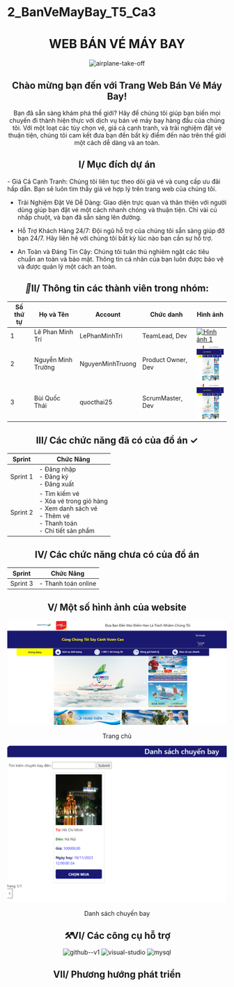 # 2_BanVeMayBay_T5_Ca3
<h1 align="center">WEB BÁN VÉ MÁY BAY</h1>
<p align="center"><img width="60" height="60" src="https://img.icons8.com/papercut/60/airplane-take-off.png" alt="airplane-take-off"/></p>
<h2 align="center">Chào mừng bạn đến với Trang Web Bán Vé Máy Bay!</h2>
<p align="center">Bạn đã sẵn sàng khám phá thế giới? Hãy để chúng tôi giúp bạn biến mọi chuyến đi thành hiện thực với dịch vụ bán vé máy bay hàng đầu của chúng tôi. Với một loạt các tùy chọn vé, giá cả cạnh tranh, và trải nghiệm đặt vé thuận tiện, chúng tôi cam kết đưa bạn đến bất kỳ điểm đến nào trên thế giới một cách dễ dàng và an toàn.</p>
<h2 align="center">I/ Mục đích dự án</h2>
<p>
- Giá Cả Cạnh Tranh: Chúng tôi liên tục theo dõi giá vé và cung cấp ưu đãi hấp dẫn. Bạn sẽ luôn tìm thấy giá vé hợp lý trên trang web của chúng tôi.

- Trải Nghiệm Đặt Vé Dễ Dàng: Giao diện trực quan và thân thiện với người dùng giúp bạn đặt vé một cách nhanh chóng và thuận tiện. Chỉ vài cú nhấp chuột, và bạn đã sẵn sàng lên đường.

- Hỗ Trợ Khách Hàng 24/7: Đội ngũ hỗ trợ của chúng tôi sẵn sàng giúp đỡ bạn 24/7. Hãy liên hệ với chúng tôi bất kỳ lúc nào bạn cần sự hỗ trợ.

- An Toàn và Đáng Tin Cậy: Chúng tôi tuân thủ nghiêm ngặt các tiêu chuẩn an toàn và bảo mật. Thông tin cá nhân của bạn luôn được bảo vệ và được quản lý một cách an toàn.</p>
<h2 align="center"><i>&#x1F464;</i>II/ Thông tin các thành viên trong nhóm:</h2>
<div align="center">
<table style="width:100%;">
  <tr>
    <thead>
      <tr>
        <th>Số thứ tự</th>
        <th>Họ và Tên</th>
        <th>Account</th>
        <th>Chức danh</th>
        <th>Hình ảnh</th>
      </tr>
    </thead>
    <tbody>
      <tr>
        <td>1</td>
        <td>Lê Phan Minh Trí</td>
        <td>LePhanMinhTri</td>
        <td>TeamLead, Dev</td>
        <td><a href="link_to_image_1.jpg"><img src="duong_dan_den_hinh_anh_1.jpg" alt="Hình ảnh 1" width="50" height="50"></a></td>
      </tr>
      <tr>
        <td>2</td>
        <td>Nguyễn Minh Trường</td>
        <td>NguyenMinhTruong</td>
        <td>Product Owner, Dev</td>
        <td><img src="Screenshot 2023-11-09 101156.png" alt="Hình ảnh 1" width="100" height="80"></td>
      </tr>
      <tr>
        <td>3</td>
        <td>Bùi Quốc Thái</td>
        <td>quocthai25</td>
        <td>ScrumMaster, Dev</td>
        <td><img src="Screenshot 2023-11-09 101156.png" alt="Hình ảnh 1" width="100" height="80"></td>
      </tr>
    </tbody>
  </table>
</div>
<h2 align="center">III/ Các chức năng đã có của đồ án &#x2713;</h2>
<div align="center"> 
  <table>
    <thead>
      <tr>
        <th>Sprint</th>
        <th>Chức Năng</th>
      </tr>
    </thead>
    <tbody>
      <tr>
        <td>Sprint 1</td>
        <td>- Đăng nhập<br>- Đăng ký<br>- Đăng xuất</td>
      </tr>
      <tr>
        <td>Sprint 2</td>
        <td>- Tìm kiếm vé<br>- Xóa vé trong giỏ hàng<br>- Xem danh sách vé<br>- Thêm vé<br>- Thanh toán<br>- Chi tiết sản phẩm</td>
      </tr>
    </tbody>
  </table>
</div>

<h2 align="center">IV/ Các chức năng chưa có của đồ án</h2>
<div align="center">
  <table>
    <thead>
      <tr>
        <th>Sprint</th>
        <th>Chức Năng</th>
      </tr>
    </thead>
    <tbody>
      <tr>
        <td>Sprint 3</td>
        <td>- Thanh toán online</td>
      </tr>
    </tbody>
  </table>
</div>
  <h2 align="center">V/ Một số hình ảnh của website</h2>
<img src="https://github.com/LePhanMinhTri/2_BanVeMayBay_T5_Ca3/blob/main/Screenshot%202023-11-09%20101156.png">
<p align="center">Trang chủ</p>
<img src="https://github.com/LePhanMinhTri/2_BanVeMayBay_T5_Ca3/blob/main/Screenshot%202023-11-09%20101805.png">
<p align="center">Danh sách chuyến bay</p>
<h2 align="center"><i>&#x2692;</i>VI/ Các công cụ hỗ trợ</h2>
<p align="center">
  <img width="96" height="96" src="https://img.icons8.com/color-glass/96/github--v1.png" alt="github--v1"/>
  <img width="96" height="96" src="https://img.icons8.com/fluency/96/visual-studio.png" alt="visual-studio"/>
  <img width="96" height="96" src="https://img.icons8.com/parakeet/96/mysql.png" alt="mysql"/>
</p>
<h2 align="center">VII/ Phương hướng phát triển</h2>
 
  
  
